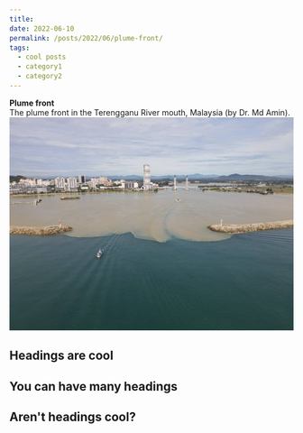 ```yaml
---
title:
date: 2022-06-10
permalink: /posts/2022/06/plume-front/
tags:
  - cool posts
  - category1
  - category2
---
```


**Plume front** <br>The plume front in the Terengganu River mouth, Malaysia (by Dr. Md Amin). <br/><img src='/images/front.png'>  

## Headings are cool

## You can have many headings  
## Aren't headings cool?

